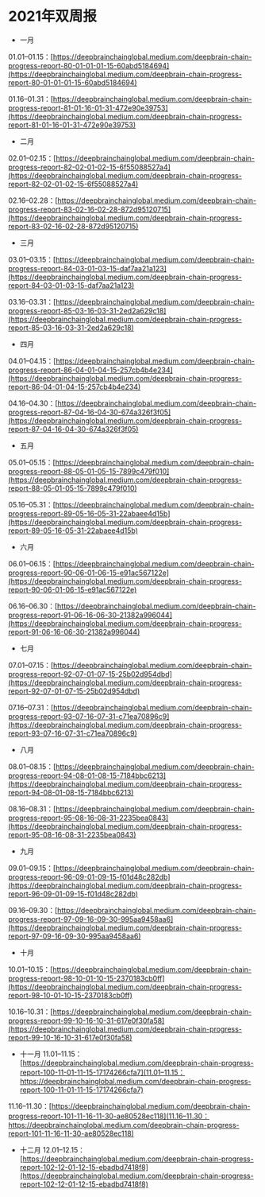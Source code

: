 # 2021年双周报

+ 一月

01.01–01.15：[https://deepbrainchainglobal.medium.com/deepbrain-chain-progress-report-80-01-01-01-15-60abd5184694](https://deepbrainchainglobal.medium.com/deepbrain-chain-progress-report-80-01-01-01-15-60abd5184694)

01.16–01.31：[https://deepbrainchainglobal.medium.com/deepbrain-chain-progress-report-81-01-16-01-31-472e90e39753](https://deepbrainchainglobal.medium.com/deepbrain-chain-progress-report-81-01-16-01-31-472e90e39753)

+ 二月

02.01–02.15：[https://deepbrainchainglobal.medium.com/deepbrain-chain-progress-report-82-02-01-02-15-6f55088527a4](https://deepbrainchainglobal.medium.com/deepbrain-chain-progress-report-82-02-01-02-15-6f55088527a4)

02.16–02.28：[https://deepbrainchainglobal.medium.com/deepbrain-chain-progress-report-83-02-16-02-28-872d95120715](https://deepbrainchainglobal.medium.com/deepbrain-chain-progress-report-83-02-16-02-28-872d95120715)

+ 三月

03.01–03.15：[https://deepbrainchainglobal.medium.com/deepbrain-chain-progress-report-84-03-01-03-15-daf7aa21a123](https://deepbrainchainglobal.medium.com/deepbrain-chain-progress-report-84-03-01-03-15-daf7aa21a123)

03.16–03.31：[https://deepbrainchainglobal.medium.com/deepbrain-chain-progress-report-85-03-16-03-31-2ed2a629c18](https://deepbrainchainglobal.medium.com/deepbrain-chain-progress-report-85-03-16-03-31-2ed2a629c18)

+ 四月

04.01–04.15：[https://deepbrainchainglobal.medium.com/deepbrain-chain-progress-report-86-04-01-04-15-257cb4b4e234](https://deepbrainchainglobal.medium.com/deepbrain-chain-progress-report-86-04-01-04-15-257cb4b4e234)

04.16–04.30：[https://deepbrainchainglobal.medium.com/deepbrain-chain-progress-report-87-04-16-04-30-674a326f3f05](https://deepbrainchainglobal.medium.com/deepbrain-chain-progress-report-87-04-16-04-30-674a326f3f05)

+ 五月

05.01–05.15：[https://deepbrainchainglobal.medium.com/deepbrain-chain-progress-report-88-05-01-05-15-7899c479f010](https://deepbrainchainglobal.medium.com/deepbrain-chain-progress-report-88-05-01-05-15-7899c479f010)

05.16–05.31：[https://deepbrainchainglobal.medium.com/deepbrain-chain-progress-report-89-05-16-05-31-22abaee4d15b](https://deepbrainchainglobal.medium.com/deepbrain-chain-progress-report-89-05-16-05-31-22abaee4d15b)

+ 六月

06.01–06.15：[https://deepbrainchainglobal.medium.com/deepbrain-chain-progress-report-90-06-01-06-15-e91ac567122e](https://deepbrainchainglobal.medium.com/deepbrain-chain-progress-report-90-06-01-06-15-e91ac567122e)

06.16–06.30：[https://deepbrainchainglobal.medium.com/deepbrain-chain-progress-report-91-06-16-06-30-21382a996044](https://deepbrainchainglobal.medium.com/deepbrain-chain-progress-report-91-06-16-06-30-21382a996044)

+ 七月

07.01–07.15：[https://deepbrainchainglobal.medium.com/deepbrain-chain-progress-report-92-07-01-07-15-25b02d954dbd](https://deepbrainchainglobal.medium.com/deepbrain-chain-progress-report-92-07-01-07-15-25b02d954dbd)

07.16–07.31：[https://deepbrainchainglobal.medium.com/deepbrain-chain-progress-report-93-07-16-07-31-c71ea70896c9](https://deepbrainchainglobal.medium.com/deepbrain-chain-progress-report-93-07-16-07-31-c71ea70896c9)

+ 八月

08.01–08.15：[https://deepbrainchainglobal.medium.com/deepbrain-chain-progress-report-94-08-01-08-15-7184bbc6213](https://deepbrainchainglobal.medium.com/deepbrain-chain-progress-report-94-08-01-08-15-7184bbc6213)

08.16–08.31：[https://deepbrainchainglobal.medium.com/deepbrain-chain-progress-report-95-08-16-08-31-2235bea0843](https://deepbrainchainglobal.medium.com/deepbrain-chain-progress-report-95-08-16-08-31-2235bea0843)

+ 九月

09.01–09.15：[https://deepbrainchainglobal.medium.com/deepbrain-chain-progress-report-96-09-01-09-15-f01d48c282db](https://deepbrainchainglobal.medium.com/deepbrain-chain-progress-report-96-09-01-09-15-f01d48c282db)

09.16–09.30：[https://deepbrainchainglobal.medium.com/deepbrain-chain-progress-report-97-09-16-09-30-995aa9458aa6](https://deepbrainchainglobal.medium.com/deepbrain-chain-progress-report-97-09-16-09-30-995aa9458aa6)

+ 十月

10.01–10.15：[https://deepbrainchainglobal.medium.com/deepbrain-chain-progress-report-98-10-01-10-15-2370183cb0ff](https://deepbrainchainglobal.medium.com/deepbrain-chain-progress-report-98-10-01-10-15-2370183cb0ff)

10.16–10.31：[https://deepbrainchainglobal.medium.com/deepbrain-chain-progress-report-99-10-16-10-31-617e0f30fa58](https://deepbrainchainglobal.medium.com/deepbrain-chain-progress-report-99-10-16-10-31-617e0f30fa58)

+ 十一月
11.01–11.15：[https://deepbrainchainglobal.medium.com/deepbrain-chain-progress-report-100-11-01-11-15-17174266cfa7](11.01–11.15：https://deepbrainchainglobal.medium.com/deepbrain-chain-progress-report-100-11-01-11-15-17174266cfa7)

11.16–11.30：[https://deepbrainchainglobal.medium.com/deepbrain-chain-progress-report-101-11-16-11-30-ae80528ec118](11.16–11.30：https://deepbrainchainglobal.medium.com/deepbrain-chain-progress-report-101-11-16-11-30-ae80528ec118)

+ 十二月
12.01–12.15：[https://deepbrainchainglobal.medium.com/deepbrain-chain-progress-report-102-12-01-12-15-ebadbd7418f8](https://deepbrainchainglobal.medium.com/deepbrain-chain-progress-report-102-12-01-12-15-ebadbd7418f8)
